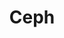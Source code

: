 ---
image:
  featured: 'true'
  path: /assets/images/projects/ceph.png
permalink: /engineering/projects/ceph/
project_link_name: ceph
project_url: https://ceph.com/
statsAvailable: 'false'
title: Ceph
---